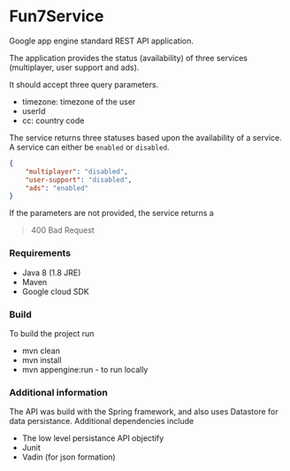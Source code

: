 # Fun7Service

Google app engine standard REST API application.

The application provides the status (availability) of three services (multiplayer, user support and ads).

It should accept three query parameters.
 - timezone: timezone of the user
 - userId 
 - cc: country code


The service returns three statuses based upon the availability of a service. A service can either be `enabled` or `disabled`.
```json
{
    "multiplayer": "disabled",
    "user-support": "disabled",
    "ads": "enabled"
}
```

If the parameters are not provided, the service returns a
>400 Bad Request 

### Requirements

* Java 8 (1.8 JRE)
* Maven
* Google cloud SDK

### Build

To build the project run
 - mvn clean
 - mvn install
 - mvn appengine:run - to run locally

### Additional information

The API was build with the Spring framework, and also uses Datastore for data persistance.
Additional dependencies include
 - The low level persistance API objectify
 - Junit
 - Vadin (for json formation)

